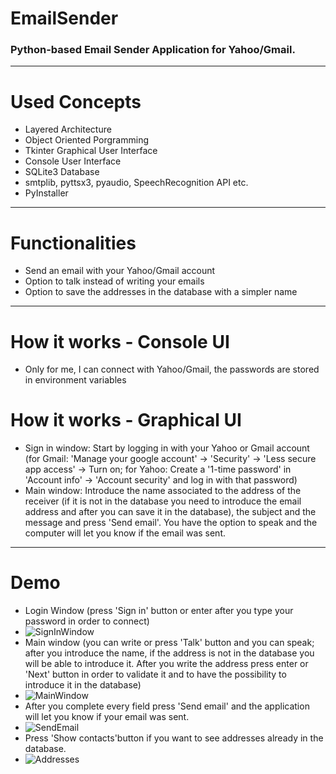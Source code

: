 # EmailSender
### Python-based Email Sender Application for Yahoo/Gmail.
---
# Used Concepts
- Layered Architecture
- Object Oriented Porgramming
- Tkinter Graphical User Interface
- Console User Interface
- SQLite3 Database
- smtplib, pyttsx3, pyaudio, SpeechRecognition API etc.
- PyInstaller
---
# Functionalities
- Send an email with your Yahoo/Gmail account
- Option to talk instead of writing your emails
- Option to save the addresses in the database with a simpler name
---
# How it works - Console UI
- Only for me, I can connect with Yahoo/Gmail, the passwords are stored in environment variables
# How it works - Graphical UI
- Sign in window: Start by logging in with your Yahoo or Gmail account (for Gmail: 'Manage your google account' -> 'Security' -> 'Less secure app access' -> Turn on; for Yahoo: Create a '1-time password' in 'Account info' -> 'Account security' and log in with that password)
- Main window: Introduce the name associated to the address of the receiver (if it is not in the database you need to introduce the email address and after you can save it in the database), the subject and the message and press 'Send email'. You have the option to speak and the computer will let you know if the email was sent.
---
# Demo
- Login Window (press 'Sign in' button or enter after you type your password in order to connect)
- ![SignInWindow](https://user-images.githubusercontent.com/72084877/137708176-735117c0-851e-4682-a8d1-def1ab3a1c53.png) 
- Main window (you can write or press 'Talk' button and you can speak; after you introduce the name, if the address is not in the database you will be able to introduce it. After you write the address press enter or 'Next' button in order to validate it and to have the possibility to introduce it in the database)
- ![MainWindow](https://user-images.githubusercontent.com/72084877/137708340-cebdc63c-5d1d-4da8-b82a-bf6d44ce1136.png)
- After you complete every field press 'Send email' and the application will let you know if your email was sent.
- ![SendEmail](https://user-images.githubusercontent.com/72084877/137709595-442f3bca-de10-4f40-9e52-39d2e931879b.png)
- Press 'Show contacts'button if you want to see addresses already in the database.
- ![Addresses](https://user-images.githubusercontent.com/72084877/137709758-1e382351-af16-4e45-888e-db5742faef51.png)

